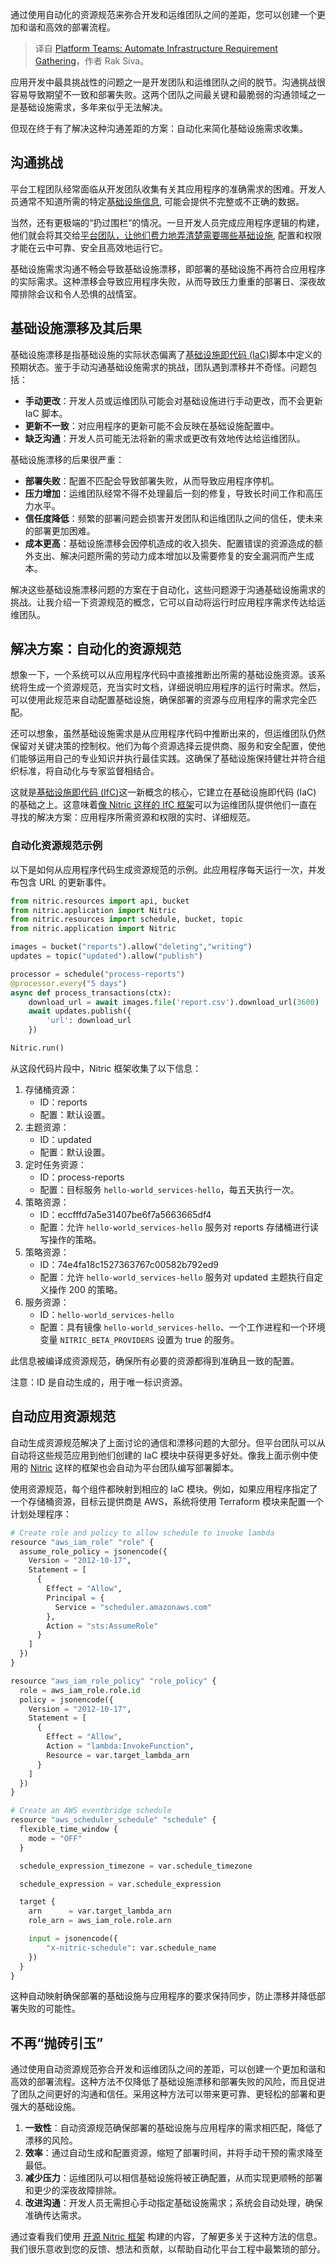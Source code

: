 
<!--
title: 平台团队：自动化基础设施需求收集
cover: https://cdn.thenewstack.io/media/2024/07/53b35cfb-automate.png
-->

通过使用自动化的资源规范来弥合开发和运维团队之间的差距，您可以创建一个更加和谐和高效的部署流程。

> 译自 [Platform Teams: Automate Infrastructure Requirement Gathering](https://thenewstack.io/platform-teams-automate-infrastructure-requirement-gathering/)，作者 Rak Siva。

应用开发中最具挑战性的问题之一是开发团队和运维团队之间的脱节。沟通挑战很容易导致期望不一致和部署失败。这两个团队之间最关键和最脆弱的沟通领域之一是基础设施需求，多年来似乎无法解决。

但现在终于有了解决这种沟通差距的方案：自动化来简化基础设施需求收集。

## 沟通挑战

平台工程团队经常面临从开发团队收集有关其应用程序的准确需求的困难。开发人员通常不知道所需的特定[基础设施信息](https://thenewstack.io/infrastructure-from-code-gives-ops-needed-freedom/), 可能会提供不完整或不正确的数据。

当然，还有更极端的“扔过围栏”的情况。一旦开发人员完成应用程序逻辑的构建，他们就会将其交给[平台团队，让他们费力地弄清楚需要哪些基础设施](https://thenewstack.io/your-platform-engineering-toolkit-for-terraform-and-beyond/), 配置和权限才能在云中可靠、安全且高效地运行它。

基础设施需求沟通不畅会导致基础设施漂移，即部署的基础设施不再符合应用程序的实际需求。这种漂移会导致应用程序失败，从而导致压力重重的部署日、深夜故障排除会议和令人恐惧的战情室。

## 基础设施漂移及其后果

基础设施漂移是指基础设施的实际状态偏离了[基础设施即代码 (IaC)](https://thenewstack.io/infrastructure-as-code-is-dead-long-live-infrastructure-from-code/)脚本中定义的预期状态。鉴于手动沟通基础设施需求的挑战，团队遇到漂移并不奇怪。问题包括：

* **手动更改**：开发人员或运维团队可能会对基础设施进行手动更改，而不会更新 IaC 脚本。
* **更新不一致**：对应用程序的更新可能不会反映在基础设施配置中。
* **缺乏沟通**：开发人员可能无法将新的需求或更改有效地传达给运维团队。

基础设施漂移的后果很严重：

* **部署失败**：配置不匹配会导致部署失败，从而导致应用程序停机。
* **压力增加**：运维团队经常不得不处理最后一刻的修复，导致长时间工作和高压力水平。
* **信任度降低**：频繁的部署问题会损害开发团队和运维团队之间的信任，使未来的部署更加困难。
* **成本更高**：基础设施漂移会因停机造成的收入损失、配置错误的资源造成的额外支出、解决问题所需的劳动力成本增加以及需要修复的安全漏洞而产生成本。

解决这些基础设施漂移问题的方案在于自动化，这些问题源于沟通基础设施需求的挑战。让我介绍一下资源规范的概念，它可以自动将运行时应用程序需求传达给运维团队。

## 解决方案：自动化的资源规范

想象一下，一个系统可以从应用程序代码中直接推断出所需的基础设施资源。该系统将生成一个资源规范，充当实时文档，详细说明应用程序的运行时需求。然后，可以使用此规范来自动配置基础设施，确保部署的资源与应用程序的需求完全匹配。

还可以想象，虽然基础设施需求是从应用程序代码中推断出来的，但运维团队仍然保留对关键决策的控制权。他们为每个资源选择云提供商、服务和安全配置，使他们能够运用自己的专业知识并执行最佳实践。这确保了基础设施保持健壮并符合组织标准，将自动化与专家监督相结合。

这就是[基础设施即代码 (IfC)](https://thenewstack.io/terraform-isnt-dead/)这一新概念的核心，它建立在基础设施即代码 (IaC) 的基础之上。这意味着[像 Nitric 这样的 IfC 框架](https://github.com/nitrictech/nitric)可以为运维团队提供他们一直在寻找的解决方案：应用程序所需资源和权限的实时、详细规范。

### 自动化资源规范示例

以下是如何从应用程序代码生成资源规范的示例。此应用程序每天运行一次，并发布包含 URL 的更新事件。

```py
from nitric.resources import api, bucket
from nitric.application import Nitric
from nitric.resources import schedule, bucket, topic
from nitric.application import Nitric

images = bucket("reports").allow("deleting","writing")
updates = topic("updated").allow("publish")

processor = schedule("process-reports")
@processor.every("5 days")
async def process_transactions(ctx):
    download_url = await images.file('report.csv').download_url(3600)
    await updates.publish({
        'url': download_url
    })

Nitric.run()
```

从这段代码片段中，Nitric 框架收集了以下信息：

1. 存储桶资源：
    - ID：reports
    - 配置：默认设置。
2. 主题资源：
    - ID：updated
    - 配置：默认设置。
3. 定时任务资源：
    - ID：process-reports
    - 配置：目标服务 `hello-world_services-hello`，每五天执行一次。
4. 策略资源：
    - ID：eccfffd7a5e31407be6f7a5663665df4
    - 配置：允许 `hello-world_services-hello` 服务对 reports 存储桶进行读写操作的策略。
5. 策略资源：
    - ID：74e4fa18c1527363767c00582b792ed9
    - 配置：允许 `hello-world_services-hello` 服务对 updated 主题执行自定义操作 200 的策略。
6. 服务资源：
    - ID：`hello-world_services-hello`
    - 配置：具有镜像 `hello-world_services-hello`、一个工作进程和一个环境变量 `NITRIC_BETA_PROVIDERS` 设置为 true 的服务。

此信息被编译成资源规范，确保所有必要的资源都得到准确且一致的配置。

注意：ID 是自动生成的，用于唯一标识资源。

## 自动应用资源规范

自动生成资源规范解决了上面讨论的通信和漂移问题的大部分。但平台团队可以从自动将这些规范应用到他们创建的 IaC 模块中获得更多好处。像我上面示例中使用的 [Nitric](https://nitric.io) 这样的框架也会自动为平台团队编写部署脚本。

使用资源规范，每个组件都映射到相应的 IaC 模块。例如，如果应用程序指定了一个存储桶资源，目标云提供商是 AWS，系统将使用 Terraform 模块来配置一个计划处理程序：

```py
# Create role and policy to allow schedule to invoke lambda
resource "aws_iam_role" "role" {
  assume_role_policy = jsonencode({
    Version = "2012-10-17",
    Statement = [
      {
        Effect = "Allow",
        Principal = {
          Service = "scheduler.amazonaws.com"
        },
        Action = "sts:AssumeRole"
      }
    ]
  })
}

resource "aws_iam_role_policy" "role_policy" {
  role = aws_iam_role.role.id
  policy = jsonencode({
    Version = "2012-10-17",
    Statement = [
      {
        Effect = "Allow",
        Action = "lambda:InvokeFunction",
        Resource = var.target_lambda_arn
      }
    ]
  })
}

# Create an AWS eventbridge schedule
resource "aws_scheduler_schedule" "schedule" {
  flexible_time_window {
    mode = "OFF"
  }

  schedule_expression_timezone = var.schedule_timezone

  schedule_expression = var.schedule_expression

  target {
    arn      = var.target_lambda_arn
    role_arn = aws_iam_role.role.arn

    input = jsonencode({
        "x-nitric-schedule": var.schedule_name
    })
  }
}
```

这种自动映射确保部署的基础设施与应用程序的要求保持同步，防止漂移并降低部署失败的可能性。

## 不再“抛砖引玉”

通过使用自动资源规范弥合开发和运维团队之间的差距，可以创建一个更加和谐和高效的部署流程。这种方法不仅降低了基础设施漂移和部署失败的风险，而且促进了团队之间更好的沟通和信任。采用这种方法可以带来更可靠、更轻松的部署和更强大的基础设施。

1. **一致性**：自动资源规范确保部署的基础设施与应用程序的需求相匹配，降低了漂移的风险。
2. **效率**：通过自动生成和配置资源，缩短了部署时间，并将手动干预的需求降至最低。
3. **减少压力**：运维团队可以相信基础设施将被正确配置，从而实现更顺畅的部署和更少的深夜故障排除。
4. **改进沟通**：开发人员无需担心手动指定基础设施需求；系统会自动处理，确保准确传达需求。

通过查看我们使用 [开源 Nitric 框架](https://github.com/nitrictech/nitric) 构建的内容，了解更多关于这种方法的信息。我们很乐意收到您的反馈、想法和贡献，以帮助自动化平台工程中最繁琐的部分。
